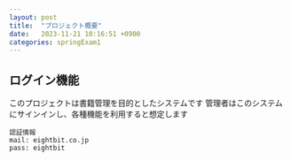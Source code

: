 ```yaml
---
layout: post
title:  "プロジェクト概要"
date:   2023-11-21 10:16:51 +0900
categories: springExam1
---
```


## ログイン機能
このプロジェクトは書籍管理を目的としたシステムです
管理者はこのシステムにサインインし、各種機能を利用すると想定します


    認証情報  
    mail: eightbit.co.jp  
    pass: eightbit



